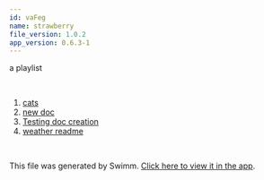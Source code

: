 ```yaml
---
id: vaFeg
name: strawberry
file_version: 1.0.2
app_version: 0.6.3-1
---
```


<!-- Intro - Do not remove this comment -->
a playlist

<br/>

<!-- Steps - Do not remove this comment -->
1. [cats](https://www.youtube.com/watch?v=9Cou1WoNe0Y)
2. [new doc](new-doc.2lJHr.sw.md)
3. [Testing doc creation](testing-doc-creation.LTxBk.sw.md)
4. [weather readme](https://raw.githubusercontent.com/AddieCohen/stoke-weather/main/README.md)


<br/>

This file was generated by Swimm. [Click here to view it in the app](https://swimm-web-app.web.app/repos/Z2l0aHViJTNBJTNBc3Rva2Utd2VhdGhlciUzQSUzQUFkZGllQ29oZW4=/docs/vaFeg).